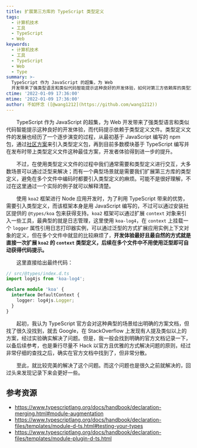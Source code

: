 ```yaml
---
title: 扩展第三方库的 TypeScript 类型定义
tags:
  - 计算机技术
  - 工具
  - TypeScript
  - Web
keywords:
  - 计算机技术
  - 工具
  - TypeScript
  - Web
  - Type
summary: >-
  TypeScript 作为 JavaScript 的超集，为 Web
  开发带来了强类型语言和类似代码智能提示这种良好的开发体验，如何对第三方依赖库的类型定义进行扩展呢？
ctime: '2022-01-09 17:36:00'
mtime: '2022-01-09 17:36:00'
author: 不如怀念 ([@wang1212](https://github.com/wang1212))
---
```


　　TypeScript 作为 JavaScript 的超集，为 Web 开发带来了强类型语言和类似代码智能提示这种良好的开发体验，而代码提示依赖于类型定义文件。类型定义文件的发展也经历了一个逐步演变的过程，从最初基于 JavaScript 编写的 npm 包，通过[社区方案](https://github.com/DefinitelyTyped/DefinitelyTyped)来引入类型定义包，再到目前多数模块基于 TypeScript 编写并在发布时带上类型定义文件这种最佳方案，开发者体验得到进一步的提升。
  
　　不过，在使用类型定义文件的过程中我们通常需要和类型定义进行交互，大多数场景可以通过泛型来解决；而有一个典型场景就是需要我们扩展第三方库的类型定义，避免在多个文件中编码时都要引入类型定义的麻烦。可能不是很好理解，不过在这里通过一个实际的例子就可以解释清楚。
  
　　使用 `koa2` 框架进行 Node 应用开发时，为了利用 TypeScript 带来的优势，需要引入类型定义，而该框架本身是用 JavaScript 编写的，不过可以通过安装社区提供的 `@types/koa` 包来获得支持。`koa2` 框架可以通过扩展 `context` 对象来引入一些工具，最典型的就是日志管理，这里使用 `koa-log4`，在 `context` 上挂载一个 `logger` 属性引用日志打印器实例，可以通过泛型的方式扩展应用实例上下文对象的定义，但在多个文件中就显的比较麻烦了，**开发体验最好且最自然的方式就是直接一次扩展 `koa2` 的 `context` 类型定义，后续在多个文件中不用使用泛型即可自动获得代码提示。**
  
　　这里直接给出最终代码：
  
```ts
// src/@types/index.d.ts
import log4js from 'koa-log4';

declare module 'koa' { 
  interface DefaultContext { 
    logger: log4js.Logger; 
  } 
} 
```

　　起初，我认为 TypeScript 官方会对这种典型的场景给出明确的方案文档，但找了很久没找到，就去 Google，在 StackOverflow 上发现有人提及类似以上的方案，经过实验确实解决了问题。但是，我一般会找到明确的官方文档记录一下，以备后续参考，也是秉行尽量不 Hack 以官方且优雅的方式解决问题的原则，经过非常仔细的查找之后，确实在官方文档中找到了，但非常分散。
  
　　至此，就比较完美的解决了这个问题。而这个问题也是很久之前就解决的，回过头来发现记录下来会更好一些。

## 参考资源

- https://www.typescriptlang.org/docs/handbook/declaration-merging.html#module-augmentation
- https://www.typescriptlang.org/docs/handbook/declaration-files/templates/module-d-ts.html#testing-your-types
- https://www.typescriptlang.org/docs/handbook/declaration-files/templates/module-plugin-d-ts.html